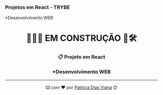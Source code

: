 ### Projetos em React - TRYBE

*Desenvolvimento WEB

<div align="center">
  <h1>👷🏾🧱 EM CONSTRUÇÃO 👷🛠️</h1>

  ### 📋 Projeto em React
  <h3>
    *Desenvolvimento WEB
  </h3>
  
  ---
⌨️ com ❤️ por [Patricia Dias Viana](https://github.com/patriciadivi) 😊
</div>
